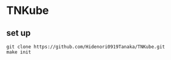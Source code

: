 # TNKube

## set up
```set up
git clone https://github.com/Hidenori0919Tanaka/TNKube.git
make init
```

